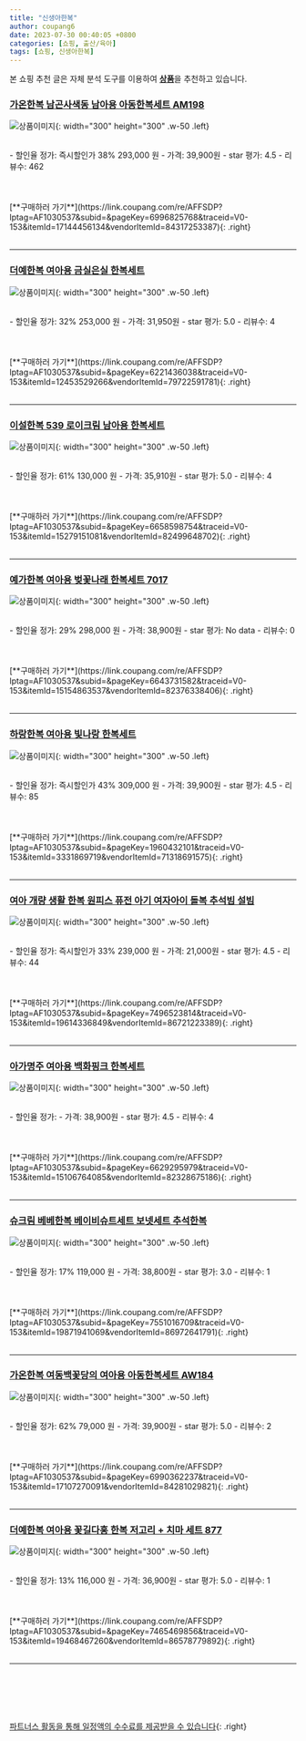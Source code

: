```yaml
---
title: "신생아한복"
author: coupang6
date: 2023-07-30 00:40:05 +0800
categories: [쇼핑, 출산/육아]
tags: [쇼핑, 신생아한복]
---
```


본 쇼핑 추천 글은 자체 분석 도구를 이용하여 [**상품**](https://link.coupang.com/a/bao1ui)을 추천하고 있습니다.

### [가온한복 남곤사색동 남아용 아동한복세트 AM198](https://link.coupang.com/re/AFFSDP?lptag=AF1030537&subid=&pageKey=6996825768&traceid=V0-153&itemId=17144456134&vendorItemId=84317253387)

![상품이미지](https://thumbnail7.coupangcdn.com/thumbnails/remote/230x230ex/image/vendor_inventory/be22/b3c0631c91575a44ee939921e7f73d3b4080c66f9339d0fa1fd00355dae4.jpg){: width="300" height="300" .w-50 .left}


<br>
- 할인율 정가: 즉시할인가 38%  293,000   원
- 가격: 39,900원
- star 평가: 4.5
- 리뷰수: 462
<br>
<br>
<br>
<br>
[**구매하러 가기**](https://link.coupang.com/re/AFFSDP?lptag=AF1030537&subid=&pageKey=6996825768&traceid=V0-153&itemId=17144456134&vendorItemId=84317253387){: .right}
<br>
<br>

---

### [더예한복 여아용 금실은실 한복세트](https://link.coupang.com/re/AFFSDP?lptag=AF1030537&subid=&pageKey=6221436038&traceid=V0-153&itemId=12453529266&vendorItemId=79722591781)

![상품이미지](https://thumbnail9.coupangcdn.com/thumbnails/remote/230x230ex/image/rs_quotation_api/cjlpdahx/ecd76b7650f44552902fe06469ca5869.jpg){: width="300" height="300" .w-50 .left}


<br>
- 할인율 정가: 32%  253,000   원
- 가격: 31,950원
- star 평가: 5.0
- 리뷰수: 4
<br>
<br>
<br>
<br>
[**구매하러 가기**](https://link.coupang.com/re/AFFSDP?lptag=AF1030537&subid=&pageKey=6221436038&traceid=V0-153&itemId=12453529266&vendorItemId=79722591781){: .right}
<br>
<br>

---

### [이설한복 539 로이크림 남아용 한복세트](https://link.coupang.com/re/AFFSDP?lptag=AF1030537&subid=&pageKey=6658598754&traceid=V0-153&itemId=15279151081&vendorItemId=82499648702)

![상품이미지](https://thumbnail9.coupangcdn.com/thumbnails/remote/230x230ex/image/vendor_inventory/fbc1/129cf1a7e815a3f557d15db1ab270ac644c57265de757f572b5a0c978698.jpg){: width="300" height="300" .w-50 .left}


<br>
- 할인율 정가: 61%  130,000   원
- 가격: 35,910원
- star 평가: 5.0
- 리뷰수: 4
<br>
<br>
<br>
<br>
[**구매하러 가기**](https://link.coupang.com/re/AFFSDP?lptag=AF1030537&subid=&pageKey=6658598754&traceid=V0-153&itemId=15279151081&vendorItemId=82499648702){: .right}
<br>
<br>

---

### [예가한복 여아용 벚꽃나래 한복세트 7017](https://link.coupang.com/re/AFFSDP?lptag=AF1030537&subid=&pageKey=6643731582&traceid=V0-153&itemId=15154863537&vendorItemId=82376338406)

![상품이미지](https://thumbnail9.coupangcdn.com/thumbnails/remote/230x230ex/image/rs_quotation_api/btm5a0pz/73e243e99b974f4e816d9856a68ce438.jpg){: width="300" height="300" .w-50 .left}


<br>
- 할인율 정가: 29%  298,000   원
- 가격: 38,900원
- star 평가: No data
- 리뷰수: 0
<br>
<br>
<br>
<br>
[**구매하러 가기**](https://link.coupang.com/re/AFFSDP?lptag=AF1030537&subid=&pageKey=6643731582&traceid=V0-153&itemId=15154863537&vendorItemId=82376338406){: .right}
<br>
<br>

---

### [하랑한복 여아용 빛나랑 한복세트](https://link.coupang.com/re/AFFSDP?lptag=AF1030537&subid=&pageKey=1960432101&traceid=V0-153&itemId=3331869719&vendorItemId=71318691575)

![상품이미지](https://thumbnail6.coupangcdn.com/thumbnails/remote/230x230ex/image/retail/images/314695395339406-7244fc3c-04d4-4f20-9faf-42d3c5722082.jpg){: width="300" height="300" .w-50 .left}


<br>
- 할인율 정가: 즉시할인가 43%  309,000   원
- 가격: 39,900원
- star 평가: 4.5
- 리뷰수: 85
<br>
<br>
<br>
<br>
[**구매하러 가기**](https://link.coupang.com/re/AFFSDP?lptag=AF1030537&subid=&pageKey=1960432101&traceid=V0-153&itemId=3331869719&vendorItemId=71318691575){: .right}
<br>
<br>

---

### [여아 개량 생활 한복 원피스 퓨전 아기 여자아이 돌복 추석빔 설빔](https://link.coupang.com/re/AFFSDP?lptag=AF1030537&subid=&pageKey=7496523814&traceid=V0-153&itemId=19614336849&vendorItemId=86721223389)

![상품이미지](https://thumbnail8.coupangcdn.com/thumbnails/remote/230x230ex/image/vendor_inventory/0693/6ff6001cf0688ecebdcefc83f3fdf83e7bb85b2af3adfa8e00ba119b8f58.png){: width="300" height="300" .w-50 .left}


<br>
- 할인율 정가: 즉시할인가 33%  239,000   원
- 가격: 21,000원
- star 평가: 4.5
- 리뷰수: 44
<br>
<br>
<br>
<br>
[**구매하러 가기**](https://link.coupang.com/re/AFFSDP?lptag=AF1030537&subid=&pageKey=7496523814&traceid=V0-153&itemId=19614336849&vendorItemId=86721223389){: .right}
<br>
<br>

---

### [아가명주 여아용 백화핑크 한복세트](https://link.coupang.com/re/AFFSDP?lptag=AF1030537&subid=&pageKey=6629295979&traceid=V0-153&itemId=15106764085&vendorItemId=82328675186)

![상품이미지](https://thumbnail6.coupangcdn.com/thumbnails/remote/230x230ex/image/rs_quotation_api/gbvrbaez/21d98b55d6754ec696f0dc79c88f489e.jpg){: width="300" height="300" .w-50 .left}


<br>
- 할인율 정가: 
- 가격: 38,900원
- star 평가: 4.5
- 리뷰수: 4
<br>
<br>
<br>
<br>
[**구매하러 가기**](https://link.coupang.com/re/AFFSDP?lptag=AF1030537&subid=&pageKey=6629295979&traceid=V0-153&itemId=15106764085&vendorItemId=82328675186){: .right}
<br>
<br>

---

### [슈크림 베베한복 베이비슈트세트 보넷세트 추석한복](https://link.coupang.com/re/AFFSDP?lptag=AF1030537&subid=&pageKey=7551016709&traceid=V0-153&itemId=19871941069&vendorItemId=86972641791)

![상품이미지](https://thumbnail10.coupangcdn.com/thumbnails/remote/230x230ex/image/vendor_inventory/b96b/cedfd35c46f7acb6a3be91923a4d883eff85decd902ee2e2931fa50e19ca.jpg){: width="300" height="300" .w-50 .left}


<br>
- 할인율 정가: 17%  119,000   원
- 가격: 38,800원
- star 평가: 3.0
- 리뷰수: 1
<br>
<br>
<br>
<br>
[**구매하러 가기**](https://link.coupang.com/re/AFFSDP?lptag=AF1030537&subid=&pageKey=7551016709&traceid=V0-153&itemId=19871941069&vendorItemId=86972641791){: .right}
<br>
<br>

---

### [가온한복 여동백꽃당의 여아용 아동한복세트 AW184](https://link.coupang.com/re/AFFSDP?lptag=AF1030537&subid=&pageKey=6990362237&traceid=V0-153&itemId=17107270091&vendorItemId=84281029821)

![상품이미지](https://thumbnail7.coupangcdn.com/thumbnails/remote/230x230ex/image/vendor_inventory/22ef/6c4cfe65d4b890ed9c06afda5cb9b89b3a84b1edcf2baa86ea5e768ecb96.jpg){: width="300" height="300" .w-50 .left}


<br>
- 할인율 정가: 62%  79,000   원
- 가격: 39,900원
- star 평가: 5.0
- 리뷰수: 2
<br>
<br>
<br>
<br>
[**구매하러 가기**](https://link.coupang.com/re/AFFSDP?lptag=AF1030537&subid=&pageKey=6990362237&traceid=V0-153&itemId=17107270091&vendorItemId=84281029821){: .right}
<br>
<br>

---

### [더예한복 여아용 꽃길다홍 한복 저고리 + 치마 세트 877](https://link.coupang.com/re/AFFSDP?lptag=AF1030537&subid=&pageKey=7465469856&traceid=V0-153&itemId=19468467260&vendorItemId=86578779892)

![상품이미지](https://thumbnail7.coupangcdn.com/thumbnails/remote/230x230ex/image/rs_quotation_api/mhpo2iwj/d461a103c692409884eed4b5ef71cb2a.jpg){: width="300" height="300" .w-50 .left}


<br>
- 할인율 정가: 13%  116,000   원
- 가격: 36,900원
- star 평가: 5.0
- 리뷰수: 1
<br>
<br>
<br>
<br>
[**구매하러 가기**](https://link.coupang.com/re/AFFSDP?lptag=AF1030537&subid=&pageKey=7465469856&traceid=V0-153&itemId=19468467260&vendorItemId=86578779892){: .right}
<br>
<br>

---
<br><br><br><br><br> [파트너스 활동을 통해 일정액의 수수료를 제공받을 수 있습니다](https://link.coupang.com/a/bao1ui){: .right}